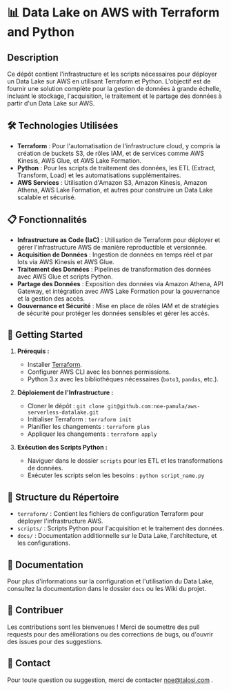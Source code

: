# 📊 Data Lake on AWS with Terraform and Python

## Description

Ce dépôt contient l'infrastructure et les scripts nécessaires pour déployer un Data Lake sur AWS en utilisant Terraform et Python. L'objectif est de fournir une solution complète pour la gestion de données à grande échelle, incluant le stockage, l'acquisition, le traitement et le partage des données à partir d'un Data Lake sur AWS.

## 🛠️ Technologies Utilisées

- **Terraform** : Pour l'automatisation de l'infrastructure cloud, y compris la création de buckets S3, de rôles IAM, et de services comme AWS Kinesis, AWS Glue, et AWS Lake Formation.
- **Python** : Pour les scripts de traitement des données, les ETL (Extract, Transform, Load) et les automatisations supplémentaires.
- **AWS Services** : Utilisation d'Amazon S3, Amazon Kinesis, Amazon Athena, AWS Lake Formation, et autres pour construire un Data Lake scalable et sécurisé.

## 📋 Fonctionnalités

- **Infrastructure as Code (IaC)** : Utilisation de Terraform pour déployer et gérer l'infrastructure AWS de manière reproductible et versionnée.
- **Acquisition de Données** : Ingestion de données en temps réel et par lots via AWS Kinesis et AWS Glue.
- **Traitement des Données** : Pipelines de transformation des données avec AWS Glue et scripts Python.
- **Partage des Données** : Exposition des données via Amazon Athena, API Gateway, et intégration avec AWS Lake Formation pour la gouvernance et la gestion des accès.
- **Gouvernance et Sécurité** : Mise en place de rôles IAM et de stratégies de sécurité pour protéger les données sensibles et gérer les accès.

## 🚀 Getting Started

1. **Prérequis :**
   - Installer [Terraform](https://www.terraform.io/downloads).
   - Configurer AWS CLI avec les bonnes permissions.
   - Python 3.x avec les bibliothèques nécessaires (`boto3`, `pandas`, etc.).

2. **Déploiement de l'Infrastructure :**
   - Cloner le dépôt : `git clone git@github.com:noe-pamula/aws-serverless-datalake.git`
   - Initialiser Terraform : `terraform init`
   - Planifier les changements : `terraform plan`
   - Appliquer les changements : `terraform apply`

3. **Exécution des Scripts Python :**
   - Naviguer dans le dossier `scripts` pour les ETL et les transformations de données.
   - Exécuter les scripts selon les besoins : `python script_name.py`

## 📂 Structure du Répertoire

- `terraform/` : Contient les fichiers de configuration Terraform pour déployer l'infrastructure AWS.
- `scripts/` : Scripts Python pour l'acquisition et le traitement des données.
- `docs/` : Documentation additionnelle sur le Data Lake, l'architecture, et les configurations.

## 📄 Documentation

Pour plus d'informations sur la configuration et l'utilisation du Data Lake, consultez la documentation dans le dossier `docs` ou les Wiki du projet.

## 🤝 Contribuer

Les contributions sont les bienvenues ! Merci de soumettre des pull requests pour des améliorations ou des corrections de bugs, ou d'ouvrir des issues pour des suggestions.

## 📧 Contact

Pour toute question ou suggestion, merci de contacter noe@talosi.com .
